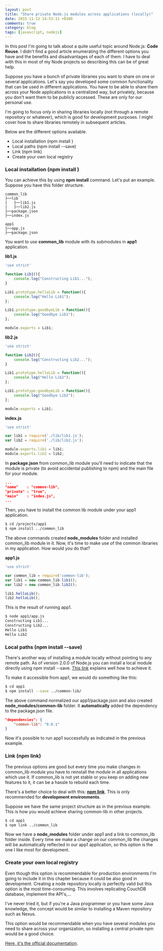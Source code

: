 ```yaml
---
layout: post
title: "Share private Node.js modules across applications (locally)"
date: 2015-11-12 14:53:11 +0100
comments: true
category: blog
tags: [javascript, nodejs]
---
```


In this post I'm going to talk about a quite useful topic around Node.js: **Code Reuse**. I didn't find a good article enumerating the different options you have and the benefits and disadvantages of each of them. I have to deal with this in most of my Node projects so describing this can be of great help.
<!-- more -->

Suppose you have a bunch of private libraries you want to share on one or several applications. Let's say you developed some common functionality that can be used in different applications. You have to be able to share them across your Node applications in a centralized way, but privately, because you don't want them to be publicly accessed. These are only for our personal use.

I'm going to focus only in sharing libraries locally (not through a remote repository or whatever), which is good for development purposes. I might cover how to share libraries remotely in subsequent articles.

Below are the different options available.

* Local installation (npm install <folder>)
* Local paths (npm install --save)
* Link (npm link)
* Create your own local registry

### Local installation (npm install <folder>)
You can achieve this by using **npm install** command. Let's put an example. Suppose you have this folder structure.

```
common_lib
├──lib
|   ├──lib1.js
|   ├──lib2.js
├──package.json
├──index.js

app1
├──app.js
├──package.json
```

You want to use **common_lib** module with its submodules in **app1** application.

**lib1.js**

```js
'use strict'

function Lib1(){
	console.log("Constructing Lib1...");
}

Lib1.prototype.helloLib = function(){
	console.log("Hello Lib1");
};

Lib1.prototype.goodbyeLib = function(){
	console.log("Goodbye Lib1");
};

module.exports = Lib1;
```

**lib2.js**
```js
'use strict'

function Lib2(){
	console.log("Constructing Lib2...");
}

Lib1.prototype.helloLib = function(){
	console.log("Hello Lib2");
};

Lib1.prototype.goodbyeLib = function(){
	console.log("Goodbye Lib2");
};

module.exports = Lib1;
```

**index.js**

```js
'use strict'

var lib1 = require('./lib/lib1.js');
var lib2 = require('./lib/lib2.js');

module.exports.lib1 = lib1;
module.exports.lib2 = lib2;
```

In **package.json** from common_lib module you'll need to indicate that the module is private (to avoid accidental publishing to npm) and the main file for your module.

```json
...
"name"    : "common-lib",
"private" : "true",
"main"    : "index.js",
...
```

Then, you have to install the common lib module under your app1 application.

```sh
$ cd /projects/app1
$ npm install ../common_lib
```

The above commands created **node_modules** folder and installed common_lib module in it. Now, it's time to make use of the common libraries in my application. How would you do that?

**app1.js**

```js
'use strict'

var common_lib = require('common-lib');
var lib1 = new common_lib.lib1();
var lib2 = new common_lib.lib2();

lib1.helloLib();
lib2.helloLib();
```

This is the result of running app1.

```sh
$ node app1/app.js
Constructing Lib1...
Constructing Lib2...
Hello Lib1
Hello Lib2
```

### Local paths (npm install --save)

There's another way of installing a module locally without pointing to any remote path.	As of version 2.0.0 of Node.js you can install a local module directly using npm install --save. [This link](https://docs.npmjs.com/files/package.json#local-paths) explains well how to achieve it.

To make it accessible from app1, we would do something like this:

```sh
$ cd app1
$ npm install --save ../common-lib/
```

The above command normalized our app1/package.json and also created **node_modules/common-lib** folder. It **automatically** added the dependency to the package.json file.

```json
"dependencies": {
    "common-lib": "0.0.1"
}
```

Now it's possible to run app1 successfully as indicated in the previous example.

### Link (npm link)
The previous options are good but every time you make changes in common_lib module you have to reinstall the module in all applications which use it. If common_lib is not yet stable or you keep on adding new features to it, it can be a hassle to rebuild each time.

There's a better choice to deal with this: [**npm link**](https://docs.npmjs.com/cli/link). This is only recommended for **development environments**.

Suppose we have the same project structure as in the previous example. This is how you would achieve sharing common-lib in other projects.

```sh
$ cd app1
$ npm link ../common_lib
```

Now we have a **node_modules** folder under app1 and a link to common_lib folder inside. Every time we make a change on our common_lib the changes will be automatically reflected in our app1 application, so this option is the one I like most for development.

### Create your own local registry

Even though this option is recommendable for production environments I'm going to include it in this chapter because it could be also good in development. Creating a node repository locally is perfectly valid but this option is the most time-consuming. This involves replicating CouchDB database, implement the API's,...

I've never tried it, but if you're a Java programmer or you have some Java knowledge, the concept would be similar to installing a Maven repository such as Nexus.

This option would be recommendable when you have several modules you need to share across your organization, so installing a central private npm would be a good choice.

[Here, it's the official documentation](https://docs.npmjs.com/misc/registry).
